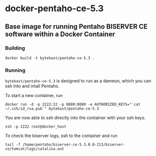 docker-pentaho-ce-5.3
==============

## Base image for running Pentaho BISERVER CE software within a Docker Container

### Building
```
docker build -t bytekast/pentaho-ce-5.3 .
```

### Running

`bytekast/pentaho-ce-5.3` is designed to run as a dameon, which you can ssh into and intall Pentaho.

To start a new container, run
```
docker run -d -p 2222:22 -p 8888:8080 -e AUTHORIZED_KEYS="`cat ~/.ssh/id_rsa.pub`" bytekast/pentaho-ce-5.3
```

You are now able to ssh directly into the container with your ssh keys.
```
ssh -p 2222 root@docker_host
```

To check the biserver logs, ssh to the container and run
```
tail -f /home/pentaho/biserver-ce-5.3.0.0-213/biserver-ce/tomcat/logs/catalina.out
```
